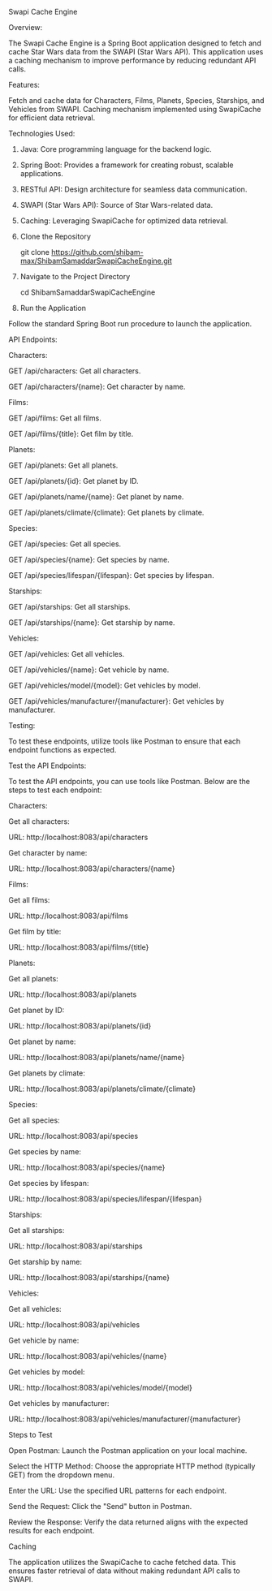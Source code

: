 Swapi Cache Engine

Overview:

The Swapi Cache Engine is a Spring Boot application designed to fetch and cache Star Wars data from the SWAPI (Star Wars API). This application uses a caching mechanism to improve performance by reducing redundant API calls.

Features:

Fetch and cache data for Characters, Films, Planets, Species, Starships, and Vehicles from SWAPI.
Caching mechanism implemented using SwapiCache for efficient data retrieval.

Technologies Used:

1. Java: Core programming language for the backend logic.
2. Spring Boot: Provides a framework for creating robust, scalable applications.
3. RESTful API: Design architecture for seamless data communication.
4. SWAPI (Star Wars API): Source of Star Wars-related data.
5. Caching: Leveraging SwapiCache for optimized data retrieval.


1. Clone the Repository

   git clone https://github.com/shibam-max/ShibamSamaddarSwapiCacheEngine.git

2. Navigate to the Project Directory

   cd ShibamSamaddarSwapiCacheEngine

3. Run the Application 

Follow the standard Spring Boot run procedure to launch the application.

API Endpoints:

Characters:

GET /api/characters: Get all characters.

GET /api/characters/{name}: Get character by name.

Films:

GET /api/films: Get all films.

GET /api/films/{title}: Get film by title.

Planets:

GET /api/planets: Get all planets.

GET /api/planets/{id}: Get planet by ID.

GET /api/planets/name/{name}: Get planet by name.

GET /api/planets/climate/{climate}: Get planets by climate.

Species:

GET /api/species: Get all species.

GET /api/species/{name}: Get species by name.

GET /api/species/lifespan/{lifespan}: Get species by lifespan.

Starships:

GET /api/starships: Get all starships.

GET /api/starships/{name}: Get starship by name.

Vehicles:

GET /api/vehicles: Get all vehicles.

GET /api/vehicles/{name}: Get vehicle by name.

GET /api/vehicles/model/{model}: Get vehicles by model.

GET /api/vehicles/manufacturer/{manufacturer}: Get vehicles by manufacturer.

Testing:

To test these endpoints, utilize tools like Postman to ensure that each endpoint functions as expected.

Test the API Endpoints:

To test the API endpoints, you can use tools like Postman. Below are the steps to test each endpoint:

Characters:

Get all characters:

URL: http://localhost:8083/api/characters

Get character by name:

URL: http://localhost:8083/api/characters/{name}

Films:

Get all films:

URL: http://localhost:8083/api/films

Get film by title:

URL: http://localhost:8083/api/films/{title}

Planets:

Get all planets:

URL: http://localhost:8083/api/planets

Get planet by ID:

URL: http://localhost:8083/api/planets/{id}

Get planet by name:

URL: http://localhost:8083/api/planets/name/{name}

Get planets by climate:

URL: http://localhost:8083/api/planets/climate/{climate}

Species:

Get all species:

URL: http://localhost:8083/api/species

Get species by name:

URL: http://localhost:8083/api/species/{name}

Get species by lifespan:

URL: http://localhost:8083/api/species/lifespan/{lifespan}

Starships:

Get all starships:

URL: http://localhost:8083/api/starships

Get starship by name:

URL: http://localhost:8083/api/starships/{name}

Vehicles:

Get all vehicles:

URL: http://localhost:8083/api/vehicles

Get vehicle by name:

URL: http://localhost:8083/api/vehicles/{name}

Get vehicles by model:

URL: http://localhost:8083/api/vehicles/model/{model}

Get vehicles by manufacturer:

URL: http://localhost:8083/api/vehicles/manufacturer/{manufacturer}



Steps to Test

Open Postman: Launch the Postman application on your local machine.

Select the HTTP Method: Choose the appropriate HTTP method (typically GET) from the dropdown menu.

Enter the URL: Use the specified URL patterns for each endpoint.

Send the Request: Click the "Send" button in Postman.

Review the Response: Verify the data returned aligns with the expected results for each endpoint.

Caching

The application utilizes the SwapiCache to cache fetched data. This ensures faster retrieval of data without making redundant API calls to SWAPI.


